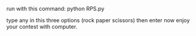 run with this command:
python RPS.py

type any in this three options (rock paper scissors) then enter
now enjoy your contest with computer.
